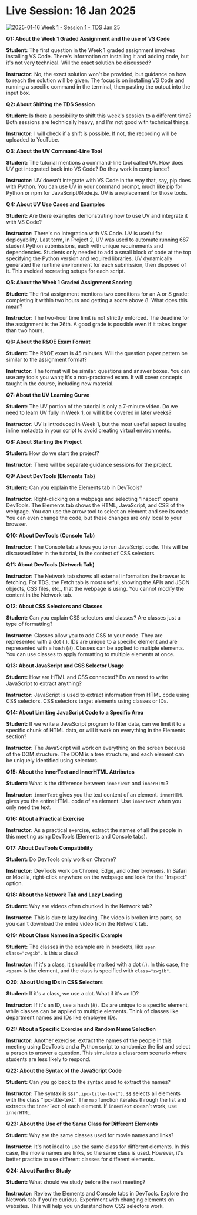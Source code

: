 # Live Session: 16 Jan 2025

[![2025-01-16 Week 1 - Session 1 - TDS Jan 25](https://i.ytimg.com/vi_webp/1H5Aq7HjqwQ/sddefault.webp)](https://youtu.be/1H5Aq7HjqwQ)

**Q1: About the Week 1 Graded Assignment and the use of VS Code**

**Student:** The first question in the Week 1 graded assignment involves installing VS Code. There's information on installing it and adding code, but it's not very technical. Will the exact solution be discussed?

**Instructor:** No, the exact solution won't be provided, but guidance on how to reach the solution will be given. The focus is on installing VS Code and running a specific command in the terminal, then pasting the output into the input box.

**Q2: About Shifting the TDS Session**

**Student:** Is there a possibility to shift this week's session to a different time? Both sessions are technically heavy, and I'm not good with technical things.

**Instructor:** I will check if a shift is possible. If not, the recording will be uploaded to YouTube.

**Q3: About the UV Command-Line Tool**

**Student:** The tutorial mentions a command-line tool called UV. How does UV get integrated back into VS Code? Do they work in compliance?

**Instructor:** UV doesn't integrate with VS Code in the way that, say, pip does with Python. You can use UV in your command prompt, much like pip for Python or npm for JavaScript/Node.js. UV is a replacement for those tools.

**Q4: About UV Use Cases and Examples**

**Student:** Are there examples demonstrating how to use UV and integrate it with VS Code?

**Instructor:** There's no integration with VS Code. UV is useful for deployability. Last term, in Project 2, UV was used to automate running 687 student Python submissions, each with unique requirements and dependencies. Students only needed to add a small block of code at the top specifying the Python version and required libraries. UV dynamically generated the runtime environment for each submission, then disposed of it. This avoided recreating setups for each script.

**Q5: About the Week 1 Graded Assignment Scoring**

**Student:** The first assignment mentions two conditions for an A or S grade: completing it within two hours and getting a score above 8. What does this mean?

**Instructor:** The two-hour time limit is not strictly enforced. The deadline for the assignment is the 26th. A good grade is possible even if it takes longer than two hours.

**Q6: About the R\&OE Exam Format**

**Student:** The R\&OE exam is 45 minutes. Will the question paper pattern be similar to the assignment format?

**Instructor:** The format will be similar: questions and answer boxes. You can use any tools you want; it's a non-proctored exam. It will cover concepts taught in the course, including new material.

**Q7: About the UV Learning Curve**

**Student:** The UV portion of the tutorial is only a 7-minute video. Do we need to learn UV fully in Week 1, or will it be covered in later weeks?

**Instructor:** UV is introduced in Week 1, but the most useful aspect is using inline metadata in your script to avoid creating virtual environments.

**Q8: About Starting the Project**

**Student:** How do we start the project?

**Instructor:** There will be separate guidance sessions for the project.

**Q9: About DevTools (Elements Tab)**

**Student:** Can you explain the Elements tab in DevTools?

**Instructor:** Right-clicking on a webpage and selecting "Inspect" opens DevTools. The Elements tab shows the HTML, JavaScript, and CSS of the webpage. You can use the arrow tool to select an element and see its code. You can even change the code, but these changes are only local to your browser.

**Q10: About DevTools (Console Tab)**

**Instructor:** The Console tab allows you to run JavaScript code. This will be discussed later in the tutorial, in the context of CSS selectors.

**Q11: About DevTools (Network Tab)**

**Instructor:** The Network tab shows all external information the browser is fetching. For TDS, the Fetch tab is most useful, showing the APIs and JSON objects, CSS files, etc., that the webpage is using. You cannot modify the content in the Network tab.

**Q12: About CSS Selectors and Classes**

**Student:** Can you explain CSS selectors and classes? Are classes just a type of formatting?

**Instructor:** Classes allow you to add CSS to your code. They are represented with a dot (.). IDs are unique to a specific element and are represented with a hash (#). Classes can be applied to multiple elements. You can use classes to apply formatting to multiple elements at once.

**Q13: About JavaScript and CSS Selector Usage**

**Student:** How are HTML and CSS connected? Do we need to write JavaScript to extract anything?

**Instructor:** JavaScript is used to extract information from HTML code using CSS selectors. CSS selectors target elements using classes or IDs.

**Q14: About Limiting JavaScript Code to a Specific Area**

**Student:** If we write a JavaScript program to filter data, can we limit it to a specific chunk of HTML data, or will it work on everything in the Elements section?

**Instructor:** The JavaScript will work on everything on the screen because of the DOM structure. The DOM is a tree structure, and each element can be uniquely identified using selectors.

**Q15: About the InnerText and InnerHTML Attributes**

**Student:** What is the difference between `innerText` and `innerHTML`?

**Instructor:** `innerText` gives you the text content of an element. `innerHTML` gives you the entire HTML code of an element. Use `innerText` when you only need the text.

**Q16: About a Practical Exercise**

**Instructor:** As a practical exercise, extract the names of all the people in this meeting using DevTools (Elements and Console tabs).

**Q17: About DevTools Compatibility**

**Student:** Do DevTools only work on Chrome?

**Instructor:** DevTools work on Chrome, Edge, and other browsers. In Safari or Mozilla, right-click anywhere on the webpage and look for the "Inspect" option.

**Q18: About the Network Tab and Lazy Loading**

**Student:** Why are videos often chunked in the Network tab?

**Instructor:** This is due to lazy loading. The video is broken into parts, so you can't download the entire video from the Network tab.

**Q19: About Class Names in a Specific Example**

**Student:** The classes in the example are in brackets, like `span class="zwgib"`. Is this a class?

**Instructor:** If it's a class, it should be marked with a dot (.). In this case, the `<span>` is the element, and the class is specified with `class="zwgib"`.

**Q20: About Using IDs in CSS Selectors**

**Student:** If it's a class, we use a dot. What if it's an ID?

**Instructor:** If it's an ID, use a hash (#). IDs are unique to a specific element, while classes can be applied to multiple elements. Think of classes like department names and IDs like employee IDs.

**Q21: About a Specific Exercise and Random Name Selection**

**Instructor:** Another exercise: extract the names of the people in this meeting using DevTools and a Python script to randomize the list and select a person to answer a question. This simulates a classroom scenario where students are less likely to respond.

**Q22: About the Syntax of the JavaScript Code**

**Student:** Can you go back to the syntax used to extract the names?

**Instructor:** The syntax is `$$(".ipc-title-text")`. `$$` selects all elements with the class "ipc-title-text". The `map` function iterates through the list and extracts the `innerText` of each element. If `innerText` doesn't work, use `innerHTML`.

**Q23: About the Use of the Same Class for Different Elements**

**Student:** Why are the same classes used for movie names and links?

**Instructor:** It's not ideal to use the same class for different elements. In this case, the movie names are links, so the same class is used. However, it's better practice to use different classes for different elements.

**Q24: About Further Study**

**Student:** What should we study before the next meeting?

**Instructor:** Review the Elements and Console tabs in DevTools. Explore the Network tab if you're curious. Experiment with changing elements on websites. This will help you understand how CSS selectors work.
